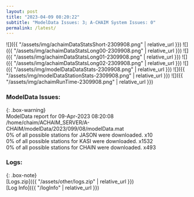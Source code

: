 ```yaml
---
layout: post
title: "2023-04-09 08:20:22"
subtitle: "ModelData Issues: 3; A-CHAIM System Issues: 0"
permalink: /latest/
---
```


![]({{ "/assets/img/achaimDataStatsShort-2309908.png" | relative_url }})
![]({{ "/assets/img/achaimDataStatsLong00-2309908.png" | relative_url }})
![]({{ "/assets/img/achaimDataStatsLong01-2309908.png" | relative_url }})
![]({{ "/assets/img/achaimDataStatsLong02-2309908.png" | relative_url }})
![]({{ "/assets/img/modelDataDataStats-2309908.png" | relative_url }})
![]({{ "/assets/img/modelDataStationStats-2309908.png" | relative_url }})
![]({{ "/assets/img/achaimRunTime-2309908.png" | relative_url }})


### ModelData Issues:  
  
{: .box-warning}  
 ModelData report for 09-Apr-2023 08:20:08   
 /home/chaim/ACHAIM_SERVER/A-CHAIM/modelData/2023/099/08/modelData.mat   
 0% of all possible stations for JASON were downloaded. x10   
 0% of all possible stations for KASI were downloaded. x1532   
 0% of all possible stations for CHAIN were downloaded. x493   
  


### Logs:  
  
{: .box-note}  
[Logs.zip]({{ "/assets/other/logs.zip" | relative_url }})  
[Log Info]({{ "/logInfo" | relative_url }})  
